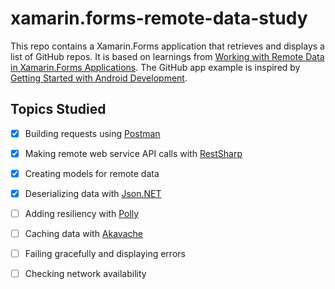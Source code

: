 # xamarin.forms-remote-data-study

This repo contains a Xamarin.Forms application that retrieves and displays a list of GitHub repos. It is based on learnings from [Working with Remote Data in Xamarin.Forms Applications](https://www.pluralsight.com/courses/remote-data-xamarin-forms-applications). The GitHub app example is inspired by [Getting Started with Android Development](https://www.pluralsight.com/courses/getting-started-android-development).

## Topics Studied

- [x] Building requests using [Postman](https://www.postman.com)
- [x] Making remote web service API calls with [RestSharp](https://restsharp.dev)
- [x] Creating models for remote data
- [x] Deserializing data with [Json.NET](https://www.newtonsoft.com/json)
- [ ] Adding resiliency with [Polly](https://github.com/App-vNext/Polly)
- [ ] Caching data with [Akavache](https://github.com/reactiveui/Akavache)
- [ ] Failing gracefully and displaying errors
- [ ] Checking network availability

